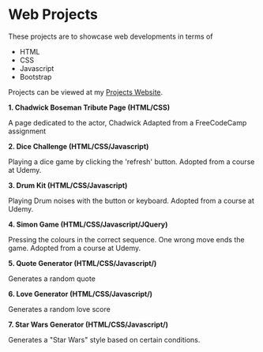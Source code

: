 # Web Projects

These projects are to showcase web developments in terms of

* HTML
* CSS
* Javascript
* Bootstrap

Projects can be viewed at my [Projects Website](http://www.thebluefish.com/portfolio/).

**1. Chadwick Boseman Tribute Page (HTML/CSS)**

A page dedicated to the actor, Chadwick
Adapted from a FreeCodeCamp assignment

**2. Dice Challenge (HTML/CSS/Javascript)**

Playing a dice game by clicking the 'refresh' button.
Adopted from a course at Udemy. 

**3. Drum Kit (HTML/CSS/Javascript)**

Playing Drum noises with the button or keyboard.
Adopted from a course at Udemy. 

**4. Simon Game (HTML/CSS/Javascript/JQuery)**

Pressing the colours in the correct sequence. One wrong move ends the game.
Adopted from a course at Udemy. 

**5. Quote Generator (HTML/CSS/Javascript/)**

Generates a random quote

**6. Love Generator (HTML/CSS/Javascript/)**

Generates a random love score

**7. Star Wars Generator (HTML/CSS/Javascript/)**

Generates a "Star Wars" style based on certain conditions. 

